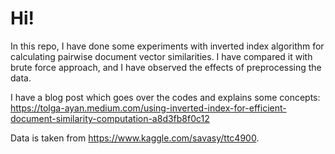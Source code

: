 # Hi!

In this repo, I have done some experiments with inverted index algorithm for calculating pairwise document vector similarities. I have compared it with brute force approach, and I have observed the effects of preprocessing the data.

I have a blog post which goes over the codes and explains some concepts:
https://tolga-ayan.medium.com/using-inverted-index-for-efficient-document-similarity-computation-a8d3fb8f0c12

Data is taken from https://www.kaggle.com/savasy/ttc4900.
